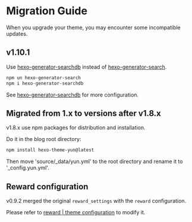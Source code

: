 # Migration Guide

When you upgrade your theme, you may encounter some incompatible updates.

## v1.10.1

Use [hexo-generator-searchdb](https://github.com/next-theme/hexo-generator-searchdb) instead of [hexo-generator-search](https://github.com/wzpan/hexo-generator-search).

```bash
npm un hexo-generator-search
npm i hexo-generator-searchdb
```

See [hexo-generator-searchdb](https://github.com/next-theme/hexo-generator-searchdb) for more configuration.

## Migrated from 1.x to versions after v1.8.x

<Badge>v1.8.x</Badge> use npm packages for distribution and installation.

Do it in the blog root directory:

```bash
npm install hexo-theme-yun@latest
```

Then move 'source/\_data/yun.yml' to the root directory and rename it to '\_config.yun.yml'.

## Reward configuration

v0.9.2 merged the original `reward_settings` with the `reward` configuration.

Please refer to [reward | theme configuration](/en/guide/config.html#reward) to modify it.
